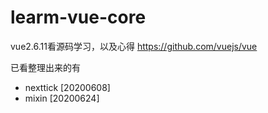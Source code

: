 # learm-vue-core
vue2.6.11看源码学习，以及心得
https://github.com/vuejs/vue

已看整理出来的有    
* nexttick  [20200608]    
* mixin [20200624]   
